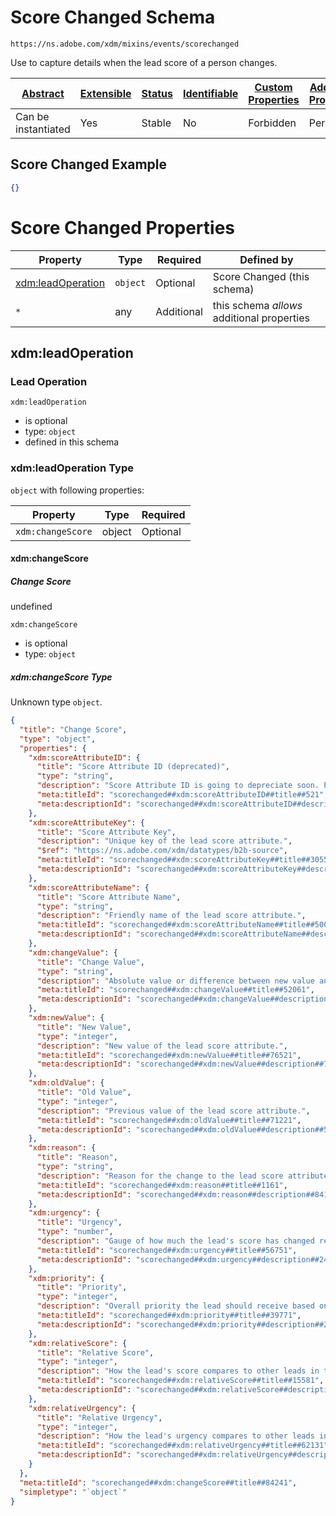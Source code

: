 
# Score Changed Schema

```
https://ns.adobe.com/xdm/mixins/events/scorechanged
```

Use to capture details when the lead score of a person changes.

| [Abstract](../../../../abstract.md) | [Extensible](../../../../extensions.md) | [Status](../../../../status.md) | [Identifiable](../../../../id.md) | [Custom Properties](../../../../extensions.md) | [Additional Properties](../../../../extensions.md) | Defined In |
|-------------------------------------|-----------------------------------------|---------------------------------|-----------------------------------|------------------------------------------------|----------------------------------------------------|------------|
| Can be instantiated | Yes | Stable | No | Forbidden | Permitted | [fieldgroups/experience-event/events/scorechanged.schema.json](fieldgroups/experience-event/events/scorechanged.schema.json) |

## Score Changed Example
```json
{}
```

# Score Changed Properties

| Property | Type | Required | Defined by |
|----------|------|----------|------------|
| [xdm:leadOperation](#xdmleadoperation) | `object` | Optional | Score Changed (this schema) |
| `*` | any | Additional | this schema *allows* additional properties |

## xdm:leadOperation
### Lead Operation

`xdm:leadOperation`
* is optional
* type: `object`
* defined in this schema

### xdm:leadOperation Type


`object` with following properties:


| Property | Type | Required |
|----------|------|----------|
| `xdm:changeScore`| object | Optional |



#### xdm:changeScore
##### Change Score

undefined

`xdm:changeScore`
* is optional
* type: `object`

##### xdm:changeScore Type

Unknown type `object`.

```json
{
  "title": "Change Score",
  "type": "object",
  "properties": {
    "xdm:scoreAttributeID": {
      "title": "Score Attribute ID (deprecated)",
      "type": "string",
      "description": "Score Attribute ID is going to depreciate soon. Please use  Score Attribute Key.",
      "meta:titleId": "scorechanged##xdm:scoreAttributeID##title##521",
      "meta:descriptionId": "scorechanged##xdm:scoreAttributeID##description##16521"
    },
    "xdm:scoreAttributeKey": {
      "title": "Score Attribute Key",
      "description": "Unique key of the lead score attribute.",
      "$ref": "https://ns.adobe.com/xdm/datatypes/b2b-source",
      "meta:titleId": "scorechanged##xdm:scoreAttributeKey##title##30551",
      "meta:descriptionId": "scorechanged##xdm:scoreAttributeKey##description##24971"
    },
    "xdm:scoreAttributeName": {
      "title": "Score Attribute Name",
      "type": "string",
      "description": "Friendly name of the lead score attribute.",
      "meta:titleId": "scorechanged##xdm:scoreAttributeName##title##50051",
      "meta:descriptionId": "scorechanged##xdm:scoreAttributeName##description##20401"
    },
    "xdm:changeValue": {
      "title": "Change Value",
      "type": "string",
      "description": "Absolute value or difference between new value and previous value of the lead score attribute.",
      "meta:titleId": "scorechanged##xdm:changeValue##title##52061",
      "meta:descriptionId": "scorechanged##xdm:changeValue##description##15761"
    },
    "xdm:newValue": {
      "title": "New Value",
      "type": "integer",
      "description": "New value of the lead score attribute.",
      "meta:titleId": "scorechanged##xdm:newValue##title##76521",
      "meta:descriptionId": "scorechanged##xdm:newValue##description##79061"
    },
    "xdm:oldValue": {
      "title": "Old Value",
      "type": "integer",
      "description": "Previous value of the lead score attribute.",
      "meta:titleId": "scorechanged##xdm:oldValue##title##71221",
      "meta:descriptionId": "scorechanged##xdm:oldValue##description##52341"
    },
    "xdm:reason": {
      "title": "Reason",
      "type": "string",
      "description": "Reason for the change to the lead score attribute.",
      "meta:titleId": "scorechanged##xdm:reason##title##1161",
      "meta:descriptionId": "scorechanged##xdm:reason##description##8411"
    },
    "xdm:urgency": {
      "title": "Urgency",
      "type": "number",
      "description": "Gauge of how much the lead's score has changed recently.",
      "meta:titleId": "scorechanged##xdm:urgency##title##56751",
      "meta:descriptionId": "scorechanged##xdm:urgency##description##24791"
    },
    "xdm:priority": {
      "title": "Priority",
      "type": "integer",
      "description": "Overall priority the lead should receive based on urgency and score.",
      "meta:titleId": "scorechanged##xdm:priority##title##39771",
      "meta:descriptionId": "scorechanged##xdm:priority##description##20961"
    },
    "xdm:relativeScore": {
      "title": "Relative Score",
      "type": "integer",
      "description": "How the lead's score compares to other leads in the database.",
      "meta:titleId": "scorechanged##xdm:relativeScore##title##15581",
      "meta:descriptionId": "scorechanged##xdm:relativeScore##description##31281"
    },
    "xdm:relativeUrgency": {
      "title": "Relative Urgency",
      "type": "integer",
      "description": "How the lead's urgency compares to other leads in the database.",
      "meta:titleId": "scorechanged##xdm:relativeUrgency##title##62131",
      "meta:descriptionId": "scorechanged##xdm:relativeUrgency##description##65261"
    }
  },
  "meta:titleId": "scorechanged##xdm:changeScore##title##84241",
  "simpletype": "`object`"
}
```









